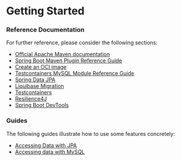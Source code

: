 # Getting Started

### Reference Documentation
For further reference, please consider the following sections:

* [Official Apache Maven documentation](https://maven.apache.org/guides/index.html)
* [Spring Boot Maven Plugin Reference Guide](https://docs.spring.io/spring-boot/docs/2.4.0/maven-plugin/reference/html/)
* [Create an OCI image](https://docs.spring.io/spring-boot/docs/2.4.0/maven-plugin/reference/html/#build-image)
* [Testcontainers MySQL Module Reference Guide](https://www.testcontainers.org/modules/databases/mysql/)
* [Spring Data JPA](https://docs.spring.io/spring-boot/docs/2.4.0/reference/htmlsingle/#boot-features-jpa-and-spring-data)
* [Liquibase Migration](https://docs.spring.io/spring-boot/docs/2.4.0/reference/htmlsingle/#howto-execute-liquibase-database-migrations-on-startup)
* [Testcontainers](https://www.testcontainers.org/)
* [Resilience4J](https://cloud.spring.io/spring-cloud-static/spring-cloud-circuitbreaker/current/reference/html)
* [Spring Boot DevTools](https://docs.spring.io/spring-boot/docs/2.4.0/reference/htmlsingle/#using-boot-devtools)

### Guides
The following guides illustrate how to use some features concretely:

* [Accessing Data with JPA](https://spring.io/guides/gs/accessing-data-jpa/)
* [Accessing data with MySQL](https://spring.io/guides/gs/accessing-data-mysql/)


